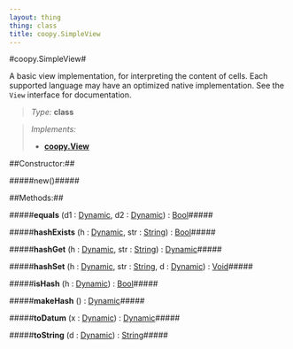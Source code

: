 ```yaml
---
layout: thing
thing: class
title: coopy.SimpleView
---
```

#coopy.SimpleView#


A basic view implementation, for interpreting the content of cells. 
Each supported language may have an optimized native implementation.
See the `View` interface for documentation.




> *Type:* **class**

> *Implements:*
> 
>   * **[coopy.View](View.html)**



##Constructor:##

#####new()#####



##Methods:##


#####**equals** (d1 : <a href="../Dynamic.html" class="type">Dynamic</a>, d2 : <a href="../Dynamic.html" class="type">Dynamic</a>) : <a href="../Bool.html" class="type">Bool</a>#####




#####**hashExists** (h : <a href="../Dynamic.html" class="type">Dynamic</a>, str : <a href="../String.html" class="type">String</a>) : <a href="../Bool.html" class="type">Bool</a>#####




#####**hashGet** (h : <a href="../Dynamic.html" class="type">Dynamic</a>, str : <a href="../String.html" class="type">String</a>) : <a href="../Dynamic.html" class="type">Dynamic</a>#####




#####**hashSet** (h : <a href="../Dynamic.html" class="type">Dynamic</a>, str : <a href="../String.html" class="type">String</a>, d : <a href="../Dynamic.html" class="type">Dynamic</a>) : <a href="../Void.html" class="type">Void</a>#####




#####**isHash** (h : <a href="../Dynamic.html" class="type">Dynamic</a>) : <a href="../Bool.html" class="type">Bool</a>#####




#####**makeHash** () : <a href="../Dynamic.html" class="type">Dynamic</a>#####




#####**toDatum** (x : <a href="../Dynamic.html" class="type">Dynamic</a>) : <a href="../Dynamic.html" class="type">Dynamic</a>#####




#####**toString** (d : <a href="../Dynamic.html" class="type">Dynamic</a>) : <a href="../String.html" class="type">String</a>#####




